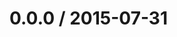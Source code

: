 <!--mdast setext-->

<!--lint disable no-multiple-toplevel-headings-->

0.0.0 / 2015-07-31
==================
